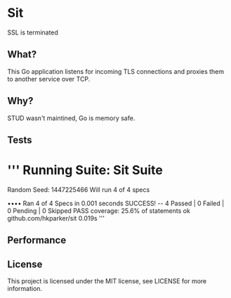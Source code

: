 Sit
===

SSL is terminated

What?
-----

This Go application listens for incoming TLS connections and proxies them to another service over TCP.

Why?
----

STUD wasn't maintined, Go is memory safe.

Tests
-----

'''
Running Suite: Sit Suite
========================
Random Seed: 1447225466
Will run 4 of 4 specs

••••
Ran 4 of 4 Specs in 0.001 seconds
SUCCESS! -- 4 Passed | 0 Failed | 0 Pending | 0 Skipped PASS
coverage: 25.6% of statements
ok      github.com/hkparker/sit 0.019s
'''

Performance
-----------

License
-------

This project is licensed under the MIT license, see LICENSE for more information.
